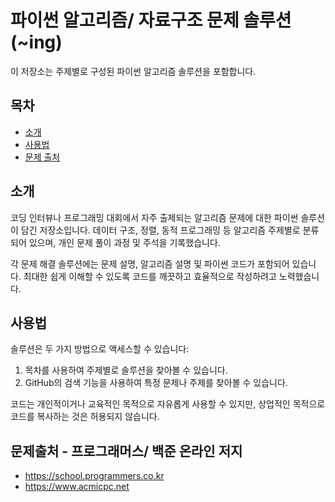 

# 파이썬 알고리즘/ 자료구조 문제 솔루션(~ing)
이 저장소는 주제별로 구성된 파이썬 알고리즘 솔루션을 포함합니다.

## 목차
- [소개](#소개)
- [사용법](#사용법)
- [문제 출처](#문제출처)

## 소개
코딩 인터뷰나 프로그래밍 대회에서 자주 출제되는 알고리즘 문제에 대한 파이썬 솔루션이 담긴 저장소입니다. 데이터 구조, 정렬, 동적 프로그래밍 등 알고리즘 주제별로 분류되어 있으며, 개인 문제 풀이 과정 및 주석을 기록했습니다.

각 문제 해결 솔루션에는 문제 설명, 알고리즘 설명 및 파이썬 코드가 포함되어 있습니다. 최대한 쉽게 이해할 수 있도록 코드를 깨끗하고 효율적으로 작성하려고 노력했습니다.

## 사용법
솔루션은 두 가지 방법으로 액세스할 수 있습니다:

1. 목차를 사용하여 주제별로 솔루션을 찾아볼 수 있습니다.
2. GitHub의 검색 기능을 사용하여 특정 문제나 주제를 찾아볼 수 있습니다.

코드는 개인적이거나 교육적인 목적으로 자유롭게 사용할 수 있지만, 상업적인 목적으로 코드를 복사하는 것은 허용되지 않습니다.

## 문제출처 - 프로그래머스/ 백준 온라인 저지
- https://school.programmers.co.kr
- https://www.acmicpc.net
